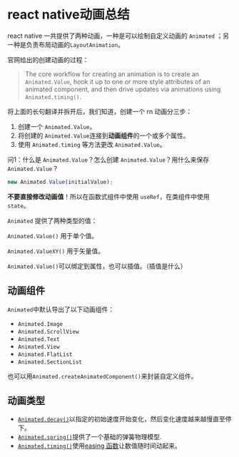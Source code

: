 # react native动画总结

react native 一共提供了两种动画，一种是可以绘制自定义动画的 `Animated` ；另一种是负责布局动画的`LayoutAnimation`。

官网给出的创建动画的过程：

> The core workflow for creating an animation is to create an `Animated.Value`, hook it up to one or more style attributes of an animated component, and then drive updates via animations using `Animated.timing()`.

将上面的长句翻译并拆开后，我们知道，创建一个 rn 动画分三步：

1. 创建一个 `Animated.Value`。
2. 将创建的 `Animated.Value`连接到**动画组件**的一个或多个属性。
3. 使用 `Animated.timing` 等方法更改 `Animated.Value`。

问1：什么是 `Animated.Value`？怎么创建 `Animated.Value`？用什么来保存 `Animated.Value`？

```javascript
new Animated.Value(initialValue);
```

**不要直接修改动画值**！所以在函数式组件中使用 `useRef`，在类组件中使用 `state`。

`Animated` 提供了两种类型的值：

`Animated.Value()` 用于单个值。

`Animated.ValueXY()` 用于矢量值。

`Animated.Value()`可以绑定到属性，也可以插值。（插值是什么）



## 动画组件

`Animated`中默认导出了以下动画组件：

- `Animated.Image`
- `Animated.ScrollView`
- `Animated.Text`
- `Animated.View`
- `Animated.FlatList`
- `Animated.SectionList`

也可以用`Animated.createAnimatedComponent()`来封装自定义组件。

## 动画类型

- [`Animated.decay()`](https://reactnative.cn/docs/animated#decay)以指定的初始速度开始变化，然后变化速度越来越慢直至停下。
- [`Animated.spring()`](https://reactnative.cn/docs/animated#spring)提供了一个基础的弹簧物理模型.
- [`Animated.timing()`](https://reactnative.cn/docs/animated#timing)使用[easing 函数](https://reactnative.cn/docs/easing)让数值随时间动起来。